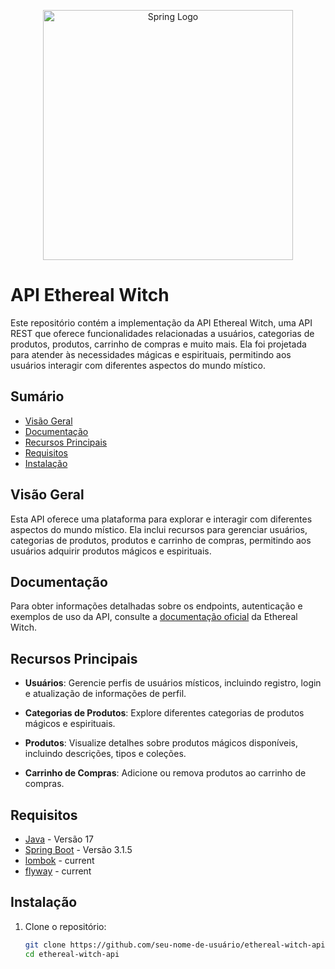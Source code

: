 <p align="center"><a href="https://spring.io/" target="_blank"><img src="https://spring.io/img/spring-2.svg" width="400" alt="Spring Logo"></a></p>

# API Ethereal Witch

Este repositório contém a implementação da API Ethereal Witch, uma API REST que oferece funcionalidades relacionadas a usuários, categorias de produtos, produtos, carrinho de compras e muito mais. Ela foi projetada para atender às necessidades mágicas e espirituais, permitindo aos usuários interagir com diferentes aspectos do mundo místico.

## Sumário

- [Visão Geral](#visão-geral)
- [Documentação](https://documenter.getpostman.com/view/25671978/2s9YXfd42H#1c2b66cd-598f-478a-81fc-4b3ea5455e83)
- [Recursos Principais](#recursos-principais)
- [Requisitos](#requisitos)
- [Instalação](#instalação)

## Visão Geral

Esta API oferece uma plataforma para explorar e interagir com diferentes aspectos do mundo místico. Ela inclui recursos para gerenciar usuários, categorias de produtos, produtos e carrinho de compras, permitindo aos usuários adquirir produtos mágicos e espirituais.

## Documentação

Para obter informações detalhadas sobre os endpoints, autenticação e exemplos de uso da API, consulte a [documentação oficial]([link_para_sua_documentacao](https://documenter.getpostman.com/view/25671978/2s9YXfd42H#1c2b66cd-598f-478a-81fc-4b3ea5455e83)) da Ethereal Witch.

## Recursos Principais

- **Usuários**: Gerencie perfis de usuários místicos, incluindo registro, login e atualização de informações de perfil.

- **Categorias de Produtos**: Explore diferentes categorias de produtos mágicos e espirituais.

- **Produtos**: Visualize detalhes sobre produtos mágicos disponíveis, incluindo descrições, tipos e coleções.

- **Carrinho de Compras**: Adicione ou remova produtos ao carrinho de compras.

## Requisitos

- [Java](https://www.oracle.com/java/) - Versão 17
- [Spring Boot](https://spring.io/projects/spring-boot) - Versão 3.1.5
- [lombok](https://projectlombok.org/api/) - current
- [flyway](https://documentation.red-gate.com/fd) - current

## Instalação

1. Clone o repositório:

   ```bash
   git clone https://github.com/seu-nome-de-usuário/ethereal-witch-api.git
   cd ethereal-witch-api

